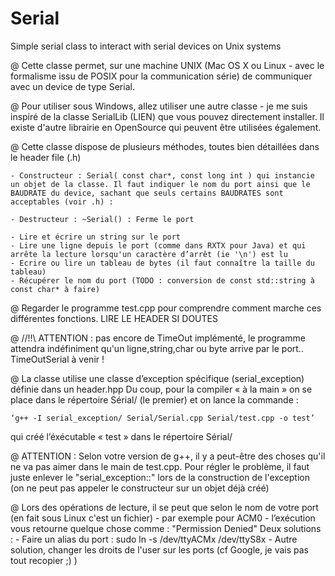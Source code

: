 # Serial
Simple serial class to interact with serial devices on Unix systems


@ Cette classe permet, sur une machine UNIX (Mac OS X ou Linux -  avec le formalisme issu de POSIX pour la communication série) de communiquer avec un device de type Serial.


@ Pour utiliser sous Windows, allez utiliser une autre classe - je me suis inspiré de la classe SerialLib (LIEN) que vous pouvez directement installer. 
Il existe d'autre librairie en OpenSource qui peuvent être utilisées également.


@ Cette classe dispose de plusieurs méthodes, toutes bien détaillées dans le header file (.h)
  
	- Constructeur : Serial( const char*, const long int ) qui instancie un objet de la classe. Il faut indiquer le nom du port ainsi que le BAUDRATE du device, sachant que seuls certains BAUDRATES sont acceptables (voir .h) : 

	- Destructeur : ~Serial() : Ferme le port

	- Lire et écrire un string sur le port
	- Lire une ligne depuis le port (comme dans RXTX pour Java) et qui arrête la lecture lorsqu'un caractère d’arrêt (ie '\n') est lu
	- Ecrire ou lire un tableau de bytes (il faut connaître la taille du tableau)
	- Récupérer le nom du port (TODO : conversion de const std::string à const char* à faire)


@ Regarder le programme test.cpp pour comprendre comment marche ces différentes fonctions. LIRE LE HEADER SI DOUTES


@ //!!\\ ATTENTION : pas encore de TimeOut implémenté, le programme attendra indéfiniment qu'un ligne,string,char ou byte arrive par le port.. TimeOutSerial à venir !


@ La classe utilise une classe d’exception spécifique (serial_exception) définie dans un header.hpp
  Du coup, pour la compiler « à la main » on se place dans le répertoire Sérial/ (le premier) et on lance la commande : 
	
	‘g++ -I serial_exception/ Serial/Serial.cpp Serial/test.cpp -o test’ 

  qui créé l’éxécutable « test » dans le répertoire Sérial/


@ ATTENTION : Selon votre version de g++, il y a peut-être des choses qu'il ne va pas aimer dans le main de test.cpp. Pour régler le problème, il faut juste enlever le "serial_exception::" lors de la construction de l'exception (on ne peut pas appeler le constructeur sur un objet déjà créé)


@ Lors des opérations de lecture, il se peut que selon le nom de votre port (en fait sous Linux c'est un fichier) - par exemple pour ACM0 - l’exécution vous retourne quelque chose comme : 
		"Permission Denied"
	Deux solutions : 
		- Faire un alias du port :
			sudo ln -s /dev/ttyACMx /dev/ttyS8x
		- Autre solution, changer les droits de l'user sur les ports (cf Google, je vais pas tout recopier ;) )

